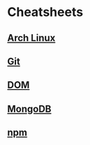 # Cheatsheets

## [Arch Linux](arch.md)

## [Git](git.md)

## [DOM](dom.md)

## [MongoDB](mongodb.md)

## [npm](npm.md)
